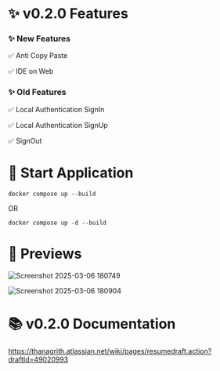# ✨ v0.2.0 Features

### ✨ New Features

✅ Anti Copy Paste

✅ IDE on Web

### ✨ Old Features

✅ Local Authentication SignIn

✅ Local Authentication SignUp

✅ SignOut

# 🚀 Start Application
```
docker compose up --build
```

OR

```
docker compose up -d --build
```

# 👀 Previews


![Screenshot 2025-03-06 180749](https://github.com/user-attachments/assets/3349988f-172a-44d2-96f6-94a8195d32ce)

![Screenshot 2025-03-06 180904](https://github.com/user-attachments/assets/60947f78-995e-41ec-9c07-47b7335baa28)

# 📚 v0.2.0 Documentation
https://thanagrith.atlassian.net/wiki/pages/resumedraft.action?draftId=49020993
